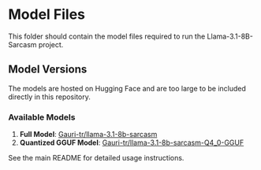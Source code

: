 # Model Files

This folder should contain the model files required to run the Llama-3.1-8B-Sarcasm project.

## Model Versions

The models are hosted on Hugging Face and are too large to be included directly in this repository.

### Available Models

1. **Full Model**: [Gauri-tr/llama-3.1-8b-sarcasm](https://huggingface.co/Gauri-tr/llama-3.1-8b-sarcasm)
2. **Quantized GGUF Model**: [Gauri-tr/llama-3.1-8b-sarcasm-Q4_0-GGUF](https://huggingface.co/Gauri-tr/llama-3.1-8b-sarcasm-Q4_0-GGUF)



See the main README for detailed usage instructions.